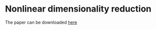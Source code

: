 # Nonlinear dimensionality reduction

The paper can be downloaded [here](https://github.com/SergioArnaud/proyecto_aplicada3/blob/master/reports/proyecto_t-sne.pdf)
